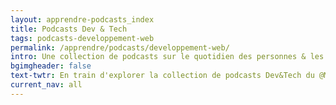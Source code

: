 ```yaml
---
layout: apprendre-podcasts_index
title: Podcasts Dev & Tech
tags: podcasts-developpement-web
permalink: /apprendre/podcasts/developpement-web/
intro: Une collection de podcasts sur le quotidien des personnes & les technologies à l'origine de vos applications préférées.
bgimgheader: false
text-twtr: En train d'explorer la collection de podcasts Dev&Tech du @MagDuWebdesign
current_nav: all
---
```

